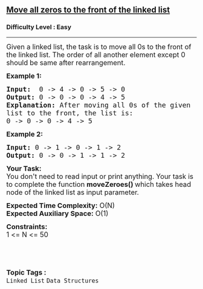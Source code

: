 <h2><a href="https://www.geeksforgeeks.org/problems/move-all-zeros-to-the-front-of-the-linked-list/1?page=3&category=Linked%20List&status=unsolved&sortBy=submissions">Move all zeros to the front of the linked list</a></h2><h3>Difficulty Level : Easy</h3><hr><div class="problems_problem_content__Xm_eO"><p><span style="font-size:18px">Given a linked list, the task is to move all 0s to the front of the linked list. The order of all another element except 0 should be same after rearrangement. </span></p>

<p><span style="font-size:18px"><strong>Example 1:</strong></span></p>

<pre><span style="font-size:18px"><strong>Input: </strong> 0 -&gt; 4 -&gt; 0 -&gt; 5 -&gt; 0<strong>
Output: </strong>0 -&gt; 0 -&gt; 0 -&gt; 4 -&gt; 5
<strong>Explanation: </strong>After moving all 0s of the given
list to the front, the list is:
0 -&gt; 0 -&gt; 0 -&gt; 4 -&gt; 5</span></pre>

<p><span style="font-size:18px"><strong>Example 2:</strong></span></p>

<pre><span style="font-size:18px"><strong>Input: </strong>0 -&gt; 1 -&gt; 0 -&gt; 1 -&gt; 2<strong>
Output: </strong>0 -&gt; 0 -&gt; 1 -&gt; 1 -&gt; 2</span></pre>

<p><span style="font-size:18px"><strong>Your Task:</strong><br>
You don't need to read input or print anything. Your task is to complete the function&nbsp;<strong>moveZeroes()&nbsp;</strong>which takes head node of the linked list as input parameter.</span></p>

<p><span style="font-size:18px"><strong>Expected Time Complexity:</strong>&nbsp;O(N)<br>
<strong>Expected Auxiliary Space:</strong>&nbsp;O(1)</span></p>

<p><span style="font-size:18px"><strong>Constraints:</strong><br>
1 &lt;= N&nbsp;&lt;= 50</span><br>
<br>
&nbsp;</p>
</div><br><p><span style=font-size:18px><strong>Topic Tags : </strong><br><code>Linked List</code>&nbsp;<code>Data Structures</code>&nbsp;